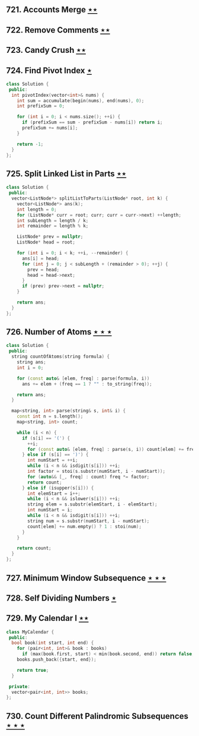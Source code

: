 ## 721. Accounts Merge [$\star\star$](https://leetcode.com/problems/accounts-merge)

## 722. Remove Comments [$\star\star$](https://leetcode.com/problems/remove-comments)

## 723. Candy Crush [$\star\star$](https://leetcode.com/problems/candy-crush)

## 724. Find Pivot Index [$\star$](https://leetcode.com/problems/find-pivot-index)

```cpp
class Solution {
 public:
  int pivotIndex(vector<int>& nums) {
    int sum = accumulate(begin(nums), end(nums), 0);
    int prefixSum = 0;

    for (int i = 0; i < nums.size(); ++i) {
      if (prefixSum == sum - prefixSum - nums[i]) return i;
      prefixSum += nums[i];
    }

    return -1;
  }
};
```

## 725. Split Linked List in Parts [$\star\star$](https://leetcode.com/problems/split-linked-list-in-parts)

```cpp
class Solution {
 public:
  vector<ListNode*> splitListToParts(ListNode* root, int k) {
    vector<ListNode*> ans(k);
    int length = 0;
    for (ListNode* curr = root; curr; curr = curr->next) ++length;
    int subLength = length / k;
    int remainder = length % k;

    ListNode* prev = nullptr;
    ListNode* head = root;

    for (int i = 0; i < k; ++i, --remainder) {
      ans[i] = head;
      for (int j = 0; j < subLength + (remainder > 0); ++j) {
        prev = head;
        head = head->next;
      }
      if (prev) prev->next = nullptr;
    }

    return ans;
  }
};
```

## 726. Number of Atoms [$\star\star\star$](https://leetcode.com/problems/number-of-atoms)

```cpp
class Solution {
 public:
  string countOfAtoms(string formula) {
    string ans;
    int i = 0;

    for (const auto& [elem, freq] : parse(formula, i))
      ans += elem + (freq == 1 ? "" : to_string(freq));

    return ans;
  }

  map<string, int> parse(string& s, int& i) {
    const int n = s.length();
    map<string, int> count;

    while (i < n) {
      if (s[i] == '(') {
        ++i;
        for (const auto& [elem, freq] : parse(s, i)) count[elem] += freq;
      } else if (s[i] == ')') {
        int numStart = ++i;
        while (i < n && isdigit(s[i])) ++i;
        int factor = stoi(s.substr(numStart, i - numStart));
        for (auto&& [_, freq] : count) freq *= factor;
        return count;
      } else if (isupper(s[i])) {
        int elemStart = i++;
        while (i < n && islower(s[i])) ++i;
        string elem = s.substr(elemStart, i - elemStart);
        int numStart = i;
        while (i < n && isdigit(s[i])) ++i;
        string num = s.substr(numStart, i - numStart);
        count[elem] += num.empty() ? 1 : stoi(num);
      }
    }

    return count;
  }
};
```

## 727. Minimum Window Subsequence [$\star\star\star$](https://leetcode.com/problems/minimum-window-subsequence)

## 728. Self Dividing Numbers [$\star$](https://leetcode.com/problems/self-dividing-numbers)

## 729. My Calendar I [$\star\star$](https://leetcode.com/problems/my-calendar-i)

```cpp
class MyCalendar {
 public:
  bool book(int start, int end) {
    for (pair<int, int>& book : books)
      if (max(book.first, start) < min(book.second, end)) return false;
    books.push_back({start, end});

    return true;
  }

 private:
  vector<pair<int, int>> books;
};
```

## 730. Count Different Palindromic Subsequences [$\star\star\star$](https://leetcode.com/problems/count-different-palindromic-subsequences)
